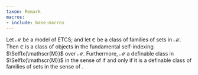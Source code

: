 ```yaml
---
taxon: Remark
macros:
- include: base-macros
---
```


Let $\mathscr{M}$ be a model of ETCS; and let $\mathfrak{C}$ be a
class of families of sets in $\mathscr{M}$. Then $\mathfrak{C}$ is a class of
objects in the fundamental self-indexing $\SelfIx{\mathscr{M}}$ over
$\mathscr{M}$.  Furthermore, $\mathscr{M}$ a definable class in
$\SelfIx{\mathscr{M}}$ in the sense of [](frct-002W) if and only if it is a definable class of families of sets in the sense of [](frct-002P).
